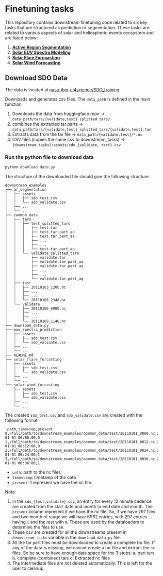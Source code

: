 # Finetuning tasks

This repository contains downstream finetuning code related to six key tasks that are structured as prediction or segmentation. These tasks are related to various aspects of solar and heliospheric events ecosystem and are listed below:
1. **[Active Region Segmentation](ar_segmentation/)**
2. **[Solar EUV Spectra Modeling](euv_spectra_prediction/)**
3. **[Solar Flare Forecasting](solar_flare_forcasting/)**
4. **[Solar Wind Forecasting](solar_wind_forcasting/)**



## Download SDO Data

The data is located at [nasa-ibm-ai4science/SDO_training](https://huggingface.co/datasets/nasa-ibm-ai4science/SDO_training)

Downloads and generates csv files. The `data_path` is defined in the main function

1. Downloads the data from huggingface repo -> `data_path/tars/{validate,test}_splitted_tars/`
2. combines the extracted tar parts -> `data_path/tars/{validate,test}_splitted_tars/{validate,test}.tar`
3. Extracts data from the tar file -> `data_path/{validate,test}/*.nc`
4. CSV files (copies the same csv to downstream_tasks) -> `{downstream_tasks}/assets/sdo_{validate, test}.csv`


### Run the python file to download data

```bash
python download_data.py
```

The structure of the downloaded file should give the following structure:

```
downstream_examples
├── ar_segmentation
│   ├── assets
│   │   ├── sdo_test.csv
│   │   └── sdo_validate.csv
│   ├── ...
│   └── ...
├── common_data
│   ├── tars
│   │   ├── test_splitted_tars
│   │   │   ├── test.tar
│   │   │   ├── test.tar.part_aa
│   │   │   ├── test.tar.part_aa
│   │   │   ├── ...
│   │   │   ├── ...
│   │   │   └── test.tar.part_aq
│   │   └── validate_splitted_tars
│   │       ├── validate.tar
│   │       ├── validate.tar.part_aa
│   │       ├── validate.tar.part_aa
│   │       ├── ...
│   │       ├── ...
│   │       └── validate.tar.part_aq
│   ├── test
│   │   ├── 20110103_1200.nc
│   │   ├── ...
│   │   ├── ...
│   │   └── 20110105_2348.nc
│   └── validate
│       ├── 20110106_0000.nc
│       ├── ...
│       ├── ...
│       └── 20110108_1148.nc
├── download_data.py
├── euv_spectra_prediction
│   ├── assets
│   │   ├── sdo_test.csv
│   │   └── sdo_validate.csv
│   ├── ...
│   └── ...
├── README.md
├── solar_flare_forcasting
│   ├── assets
│   │   ├── sdo_test.csv
│   │   └── sdo_validate.csv
│   ├── ...
│   └── ...
└── solar_wind_forcasting
    ├── assets
    │   ├── sdo_test.csv
    │   └── sdo_validate.csv
    ├── ...
    └── ...
```

The created `sdo_test.csv` and `sdo_validate.csv` are created with the following format

```
,path,timestep,present
0,/full/path/to/downstream_examples/common_data/test/20110101_0000.nc,2011-01-01 00:00:00,0
1,/full/path/to/downstream_examples/common_data/test/20110101_0012.nc,2011-01-01 00:12:00,0
2,/full/path/to/downstream_examples/common_data/test/20110101_0024.nc,2011-01-01 00:24:00,1
3,/full/path/to/downstream_examples/common_data/test/20110101_0036.nc,2011-01-01 00:36:00,1
```

- `path`: path to the nc files
- `timestamp`: timetamp of the data
- `present`: 1 represent we have the nc file.


Note: 
1. In the `sdo_{test,validate}.csv`, an entry for every 12 minute cadence are created from the start date and month to end date and month. The `present` column represent if we have the nc file. So, if we have 297 files and two month of range we will have 6962 entries, with 297 entries having `1` and the rest with `0`. These are used by the dataloaders to determine the files to use.
2. These csv are created for all the downstreams present in `downstream_tasks` variable in the `download_data.py` file.
3. All the tar part files must be downloaded to create a complete tar file. If any of the data is missing, we cannot create a tar file and extract the `nc` files. So be sure to have enough data space for the 3 steps:
    a. part tars
    b. complete (combined) tars
    c. Extracted nc files
4. The intermediate files are not deleted automatically. This is left for the user to cleanup.
